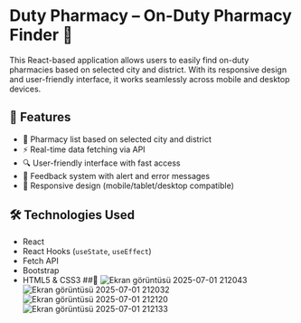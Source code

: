 # Duty Pharmacy – On-Duty Pharmacy Finder 💊

This React-based application allows users to easily find on-duty pharmacies based on selected city and district. With its responsive design and user-friendly interface, it works seamlessly across mobile and desktop devices.

## 🔧 Features

- 📍 Pharmacy list based on selected city and district
- ⚡ Real-time data fetching via API
- 🔍 User-friendly interface with fast access
- 💬 Feedback system with alert and error messages
- 📱 Responsive design (mobile/tablet/desktop compatible)

## 🛠️ Technologies Used

- React
- React Hooks (`useState`, `useEffect`)
- Fetch API
- Bootstrap
- HTML5 & CSS3
##📸
![Ekran görüntüsü 2025-07-01 212043](https://github.com/user-attachments/assets/dc30c048-bb43-4199-a8e5-cec1d00a4cd2)
![Ekran görüntüsü 2025-07-01 212032](https://github.com/user-attachments/assets/fa5b5c0d-52f8-4d7b-8202-eef37bfff066)
![Ekran görüntüsü 2025-07-01 212120](https://github.com/user-attachments/assets/f75750d2-d0c4-4720-ad46-2243d3b7ca8a)
![Ekran görüntüsü 2025-07-01 212133](https://github.com/user-attachments/assets/c6e55943-00a6-44f2-9628-05782351f794)
